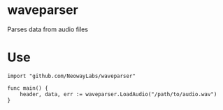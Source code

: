 # waveparser

Parses data from audio files

# Use

```
import "github.com/NeowayLabs/waveparser"

func main() {
    header, data, err := waveparser.LoadAudio("/path/to/audio.wav")
}
```
